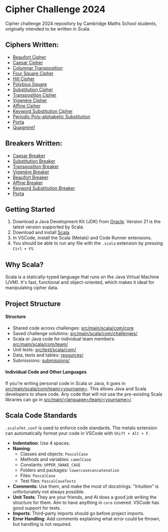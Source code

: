 # Cipher Challenge 2024

Cipher challenge 2024 repository by Cambridge Maths School students, originally intended to be written in Scala.

## Ciphers Written:
 - [Beaufort Cipher](./src/main/scala/com/core/ciphers/BeaufortCipher.scala)
 - [Caesar Cipher](./src/main/scala/com/core/ciphers/CaesarCipher.scala)
 - [Columnar Transposition](./src/main/scala/com/core/ciphers/ColumnCipher.scala)
 - [Four Square Cipher](./src/main/scala/com/core/ciphers/FourSquareCipher.scala)
 - [Hill Cipher](./src/main/scala/com/core/ciphers/HillCipher.scala)
 - [Polybius Square](./src/main/scala/com/core/ciphers/PolybiusCipher.scala)
 - [Substitution Cipher](./src/main/scala/com/core/ciphers/SubstitutionCipher.scala)
 - [Transposition Cipher](./src/main/scala/com/core/ciphers/TranspositionCipher.scala)
 - [Vigenère Cipher](./src/main/scala/com/core/ciphers/VigenereCipher.scala)
 - [Affine Cipher](src/main/java/unyxe/main/ciphers/AffineCipher.java)
 - [Keyword Substitution Cipher](src/main/java/unyxe/main/ciphers/KeywordSubstitutionCipher.java)
 - [Periodic Poly-alphabetic Substitution](src/main/java/unyxe/main/ciphers/PeriodicPolyAlphabeticSubstitution.java)
 - [Porta](src/main/java/unyxe/main/ciphers/PortaCipher.java)
 - [Quagmire1](src/main/java/unyxe/main/ciphers/Quagmire1Cipher.java)

## Breakers Written:
- [Caesar Breaker](./src/main/scala/com/core/breakerpresets/CaesarCipherBreaker.scala)
- [Substitution Breaker](./src/main/scala/com/core/breakerpresets/SubstitutionCipherBreaker.scala)
- [Transposition Breaker](./src/main/scala/com/core/breakerpresets/TranspositionCipherBreaker.scala)
- [Vigenère Breaker](./src/main/scala/com/core/breakerpresets/VigenereCipherBreaker.scala)
- [Beaufort Breaker](src/main/java/unyxe/main/breakers/BeaufortCipherBreaker.java)
- [Affine Breaker](src/main/java/unyxe/main/breakers/AffineCipherBreaker.java)
- [Keyword Substitution Breaker](src/main/java/unyxe/main/breakers/KeywordSubstitutionCipherBreaker.java)
- [Porta](src/main/java/unyxe/main/breakers/PortaCipherBreaker.java)

## Getting Started

1. Download a Java Development Kit (JDK) from [Oracle](https://www.oracle.com/uk/java/technologies/downloads/). Version 21 is the latest version supported by Scala.
2. Download and install [Scala](https://www.scala-lang.org/download/).
3. In VSCode, install the Scala (Metals) and Code Runner extensions.
4. You should be able to run any file with the `.scala` extension by pressing `Ctrl + F5`.

## Why Scala?

Scala is a statically-typed language that runs on the Java Virtual Machine (JVM). It's fast, functional and object-oriented, which makes it ideal for manipulating cipher data.

## Project Structure

#### Structure

- Shared code across challenges: [src/main/scala/com/core](./src/main/scala/com/core/)
- Saved challenge solutions: [src/main/scala/com/challenges/](./src/main/scala/com/challenges/)
- Scala or Java code for individual team members: [src/main/scala/com/team/](./src/main/scala/com/team/)
- Unit tests: [src/test/scala/com/](./src/test/scala/com)
- Data, texts and tables: [resources/](./resources/)
- Submissions: [submissions/](./submissions/)

#### Individual Code and Other Languages
 If you're writing personal code in Scala or Java, it goes in [src/main/scala/com/team/\<yourname\>](./src/main/scala/com/team/). This allows Java and Scala developers to share code. Any code that will not use the pre-existing Scala libraries can go in [src/main/\<language\>/team/\<yourname\>/](./src/main/).

## Scala Code Standards
 `.scalafmt.conf` is used to enforce code standards. The metals extension can automatically format your code in VSCode with `Shift + Alt + F`.
 - **Indentation**: Use 4 spaces.
 - **Naming**:
   - Classes and objects: `PascalCase`
   - Methods and variables: `camelCase`
   - Constants: `UPPER_SNAKE_CASE`
   - Folders and packages: `lowercaseconcatenation`
   - Files: `PascalCase`
   - Test files: `PascalCaseTests`
 - **Comments**: Use them, and make the most of docstrings. "Intuition" is unfortunately not always possible.
 - **Unit Tests**: They are your friends, and AI does a good job writing the structure for them. Aim to have anything in `core` covered. VSCode has good support for tests.
 - **Imports**: Third-party imports should go before project imports.
 - **Error Handling**: Add comments explaining what error could be thrown, but handling is not required.
